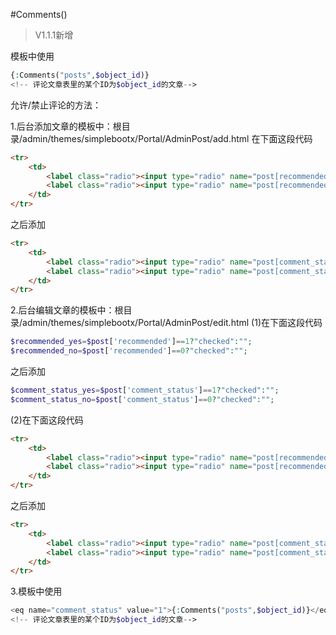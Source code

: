 #Comments()


> V1.1.1新增

模板中使用
```php
{:Comments("posts",$object_id)}
<!-- 评论文章表里的某个ID为$object_id的文章-->
```

允许/禁止评论的方法：

1.后台添加文章的模板中：根目录/admin/themes/simplebootx/Portal/AdminPost/add.html
在下面这段代码
```html
<tr>
	<td>
		<label class="radio"><input type="radio" name="post[recommended]" value="1">推荐</label>
		<label class="radio"><input type="radio" name="post[recommended]" value="0" checked>未推荐</label>
	</td>
</tr>
```
之后添加
```html
<tr>
	<td>
		<label class="radio"><input type="radio" name="post[comment_status]" value="1" checked>允许评论</label>
		<label class="radio"><input type="radio" name="post[comment_status]" value="0">禁止评论</label>
	</td>
</tr>
```

2.后台编辑文章的模板中：根目录/admin/themes/simplebootx/Portal/AdminPost/edit.html
(1)在下面这段代码
```php
$recommended_yes=$post['recommended']==1?"checked":"";
$recommended_no=$post['recommended']==0?"checked":"";
```
之后添加
```php
$comment_status_yes=$post['comment_status']==1?"checked":"";
$comment_status_no=$post['comment_status']==0?"checked":""; 
```
(2)在下面这段代码
```html
<tr>
	<td>
		<label class="radio"><input type="radio" name="post[recommended]" value="1" {$recommended_yes}>推荐</label>
		<label class="radio"><input type="radio" name="post[recommended]" value="0" {$recommended_no}>未推荐</label>
	</td>
</tr>
```
之后添加
```html
<tr>
	<td>
		<label class="radio"><input type="radio" name="post[comment_status]" value="1"{$comment_status_yes}>允许评论</label>
		<label class="radio"><input type="radio" name="post[comment_status]" value="0"{$comment_status_no}>禁止评论</label>
	</td>
</tr>
```

3.模板中使用
```php
<eq name="comment_status" value="1">{:Comments("posts",$object_id)}</eq>
<!-- 评论文章表里的某个ID为$object_id的文章-->
```
